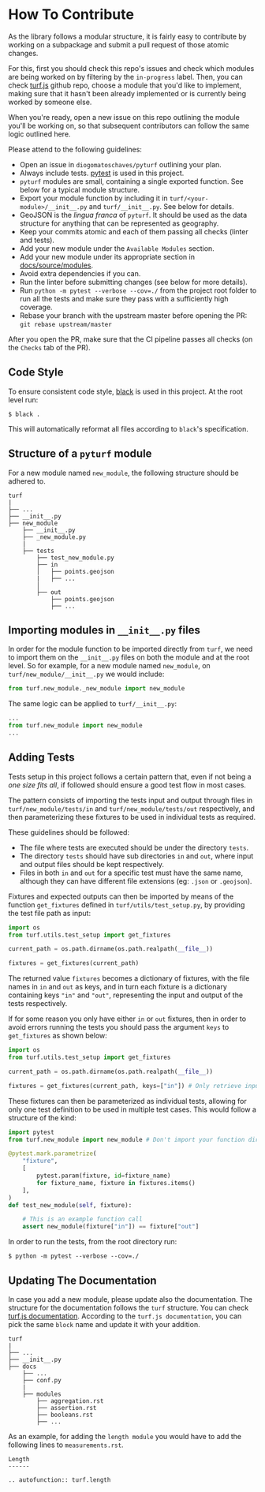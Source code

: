 # How To Contribute

As the library follows a modular structure, it is fairly easy to contribute by working on a subpackage and
submit a pull request of those atomic changes.

For this, first you should check this repo's issues and check which modules are being worked on by filtering by the
`in-progress` label. Then, you can check [turf.js](https://github.com/Turfjs/turf) github repo, choose a module
that you'd like to implement, making sure that it hasn't been already implemented or is currently being worked by
someone else.

When you're ready, open a new issue on this repo outlining the module you'll be working on,
so that subsequent contributors can follow the same logic outlined here.

Please attend to the following guidelines:

- Open an issue in `diogomatoschaves/pyturf` outlining your plan.
- Always include tests. [pytest](https://docs.pytest.org/en/latest/) is used in this project.
- `pyturf` modules are small, containing a single exported function. See below for a typical module structure.
- Export your module function by including it in `turf/<your-module>/__init__.py` and `turf/__init__.py`. See below for details.
- GeoJSON is the _lingua franca_ of `pyturf`. It should be used as the data structure for anything that can be represented as geography.
- Keep your commits atomic and each of them passing all checks (linter and tests).
- Add your new module under the `Available Modules` section.
- Add your new module under its appropriate section in [docs/source/modules](docs/source/modules).
- Avoid extra dependencies if you can.
- Run the linter before submitting changes (see below for more details).
- Run `python -m pytest --verbose --cov=./` from the project root folder to run all the tests and make
sure they pass with a sufficiently high coverage.
- Rebase your branch with the upstream master before opening the PR: `git rebase upstream/master`

After you open the PR, make sure that the CI pipeline passes all checks (on the `Checks` tab of the PR).

## Code Style

To ensure consistent code style, [black](https://black.readthedocs.io/en/stable/) is used in this project. At the root level run:

```
$ black .
```

This will automatically reformat all files according to `black`'s specification.

## Structure of a `pyturf` module

For a new module named `new_module`, the following structure should be adhered to.

```
turf
|
├── ...
├── __init__.py
├── new_module
    ├── __init__.py
    ├── _new_module.py
    |
    ├── tests
        ├── test_new_module.py
        ├── in
        │   ├── points.geojson
        |   ├── ...
        │
        ├── out
            ├── points.geojson
            ├── ...
```

## Importing modules in `__init__.py` files

In order for the module function to be imported directly from `turf`, we need to import them on the `__init__.py` files
on both the module and at the root level. So for example, for a new module named `new_module`,
on `turf/new_module/__init__.py` we would include:

```python
from turf.new_module._new_module import new_module
```

The same logic can be applied to `turf/__init__.py`:

```python
...
from turf.new_module import new_module
...
```

## Adding Tests

Tests setup in this project follows a certain pattern that, even if not being a _one size fits all_, if followed should
ensure a good test flow in most cases.

The pattern consists of importing the tests input and output through files in `turf/new_module/tests/in`
and `turf/new_module/tests/out` respectively, and then parameterizing these fixtures to be used in individual tests as required.

These guidelines should be followed:

- The file where tests are executed should be under the directory `tests`.
- The directory `tests` should have sub directories `in` and `out`, where input and output files should be kept respectively.
- Files in both `in` and `out` for a specific test must have the same name, although they can have
different file extensions (eg: `.json` or `.geojson`).

Fixtures and expected outputs can then be imported by means of the function `get_fixtures` defined in
`turf/utils/test_setup.py`, by providing the test file path as input:

```python
import os
from turf.utils.test_setup import get_fixtures

current_path = os.path.dirname(os.path.realpath(__file__))

fixtures = get_fixtures(current_path)
```

The returned value `fixtures` becomes a dictionary of fixtures, with the file names in `in` and `out` as keys,
and in turn each fixture is a dictionary containing keys `"in"` and `"out"`, representing the input and
output of the tests respectively.

If for some reason you only have either `in` or `out` fixtures, then in order to avoid errors running the tests
you should pass the argument `keys` to `get_fixtures` as shown below:

```python
import os
from turf.utils.test_setup import get_fixtures

current_path = os.path.dirname(os.path.realpath(__file__))

fixtures = get_fixtures(current_path, keys=["in"]) # Only retrieve input fixtures
```

These fixtures can then be parameterized as individual tests, allowing for only one test definition to be used
in multiple test cases. This would follow a structure of the kind:

```python
import pytest
from turf.new_module import new_module # Don't import your function directly from turf

@pytest.mark.parametrize(
    "fixture",
    [
        pytest.param(fixture, id=fixture_name)
        for fixture_name, fixture in fixtures.items()
    ],
)
def test_new_module(self, fixture):

    # This is an example function call
    assert new_module(fixture["in"]) == fixture["out"]
```

In order to run the tests, from the root directory run:

```
$ python -m pytest --verbose --cov=./
```

## Updating The Documentation

In case you add a new module, please update also the documentation. The structure
for the documentation follows the `turf` structure. You can check [turf.js documentation](https://turfjs.org/).
According to the `turf.js documentation`, you can pick the same `block` name and update it with your addition.

```
turf
|
├── ...
├── __init__.py
├── docs
    ├── ...
    ├── conf.py
    |
    ├── modules
        ├── aggregation.rst
        ├── assertion.rst
        ├── booleans.rst
        ├── ...
```

As an example, for adding the `length module` you would have to add the following lines to  `measurements.rst`. 

```
Length
------

.. autofunction:: turf.length
```
